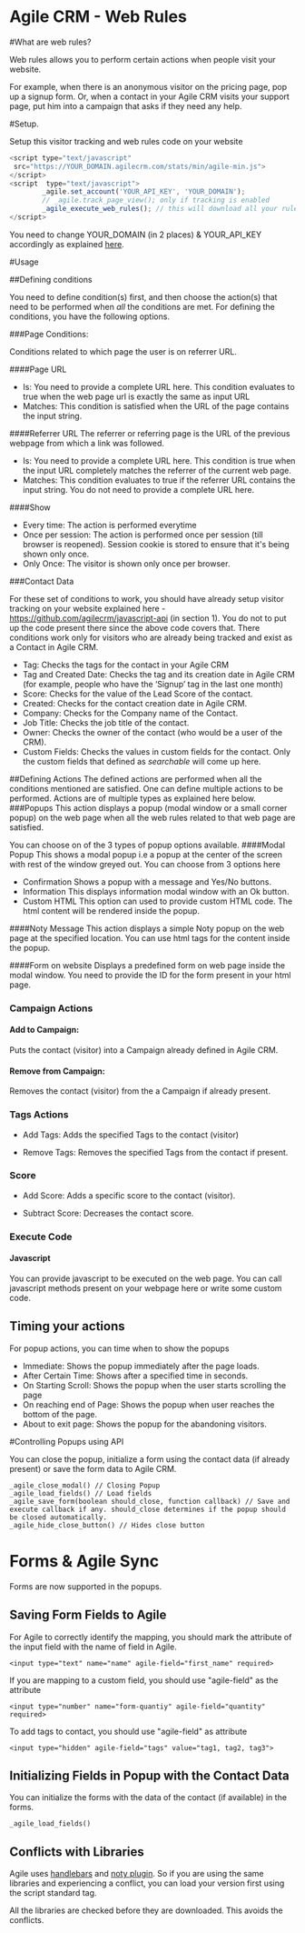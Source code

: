 Agile CRM - Web Rules
===================
#What are web rules?

Web rules allows you to perform certain actions when people visit your website. 

For example, when there is an anonymous visitor on the pricing page, pop up a signup form. Or, when a contact in your Agile CRM visits your support page, put him into a campaign that asks if they need any help.

#Setup.

Setup this visitor tracking and web rules code on your website 

```javascript
<script type="text/javascript"
 src="https://YOUR_DOMAIN.agilecrm.com/stats/min/agile-min.js"> 
</script>
<script  type="text/javascript">
        _agile.set_account('YOUR_API_KEY', 'YOUR_DOMAIN');
        // _agile.track_page_view(); only if tracking is enabled
        _agile_execute_web_rules(); // this will download all your rules and display the right popup
</script>
```
You need to change  YOUR_DOMAIN (in 2 places) & YOUR_API_KEY accordingly as explained <a href='https://github.com/agilecrm/javascript-api'>here</a>. 


#Usage

##Defining conditions

You need to define condition(s) first, and then choose the action(s) that need to be performed when *all* the conditions are met. 
For defining the conditions, you have the following options.

###Page Conditions:

Conditions related to which page the user is on referrer URL.

####Page URL
- Is: You need to provide a complete URL here. This condition evaluates to true when the web page url is exactly the same as input URL
- Matches: This condition is satisfied when the URL of the page contains the input string.

####Referrer URL
The referrer or referring page is the URL of the previous webpage from which a link was followed.
- Is: You need to provide a complete URL here. This condition is true when the input URL completely matches the referrer of the current web page.
- Matches: This condition evaluates to true if the referrer URL contains the input string. You do not need to provide a complete URL here. 

####Show
- Every time: The action is performed everytime
- Once per session: The action is performed once per session (till browser is reopened). Session cookie is stored to ensure that it's being shown only once. 
- Only Once: The visitor is shown only once per browser.

###Contact Data

For these set of conditions to work, you should have already setup visitor tracking on your website explained here - https://github.com/agilecrm/javascript-api (in section 1). You do not to put up the code present there since the above code covers that.
There conditions work only for visitors who are already being tracked and exist as a Contact in Agile CRM.
- Tag:
Checks the tags for the contact in your Agile CRM
- Tag and Created Date:
Checks the tag and its creation date in Agile CRM (for example, people who have the ‘Signup’ tag in the last one month)
- Score:
Checks for the value of the Lead Score of the contact.
- Created: 
Checks for the contact creation date in Agile CRM. 
- Company: 
Checks for the Company name of the Contact.
- Job Title: 
Checks the job title of the contact.
- Owner: 
Checks the owner of the contact (who would be a user of the CRM).
- Custom Fields: 
Checks the values in custom fields for the contact. Only the custom fields that defined as *searchable* will come up here.

##Defining Actions
The defined actions are performed when all the conditions mentioned are satisfied. One can define multiple actions to be performed.
Actions are of multiple types as explained here below.
###Popups
This action displays a popup (modal window or a small corner popup) on the web page when all the web rules related to that web page are satisfied.

You can choose on of the 3 types of popup options available.
####Modal Popup
This shows a modal popup i.e a popup at the center of the screen with rest of the window greyed out. 
You can choose from 3 options here
- Confirmation
Shows a popup with a message and Yes/No buttons.
- Information
This displays information modal window with an Ok button.
- Custom HTML
This option can used to provide custom HTML code. The html content will be rendered inside the popup.

####Noty Message
This action displays a simple Noty popup on the web page at the specified location. You can use html tags for the content inside the popup.

####Form on website
Displays a predefined form on web page inside the modal window. You need to provide the ID for the form present in your html page.

### Campaign Actions

#### Add to Campaign:
Puts the contact (visitor) into a Campaign already defined in Agile CRM.

#### Remove from Campaign: 
Removes the contact (visitor) from the a Campaign if already present.

### Tags Actions

- Add Tags:  Adds the specified Tags to the contact (visitor)

- Remove Tags: Removes the specified Tags from the contact if present.

### Score

- Add Score: Adds a specific score to the contact (visitor).

- Subtract Score: Decreases the contact score.

### Execute Code

#### Javascript
You can provide javascript to be executed on the web page.  You can call javascript methods present on your webpage here or write some custom code.

## Timing your actions
For popup actions, you can time when to show the popups 
- Immediate: Shows the popup immediately after the page loads.
- After Certain Time: Shows after a specified time in seconds.
- On Starting Scroll: Shows the popup when the user starts scrolling the page
- On reaching end of Page: Shows the popup when user reaches the bottom of the page.
- About to exit page: Shows the popup for the abandoning visitors.


#Controlling Popups using API

You can close the popup, initialize a form using the contact data (if already present) or save the form data to Agile CRM.

```
_agile_close_modal() // Closing Popup
_agile_load_fields() // Load fields
_agile_save_form(boolean should_close, function callback) // Save and execute callback if any. should_close determines if the popup should be closed automatically.
_agile_hide_close_button() // Hides close button

```

# Forms & Agile Sync

Forms are now supported in the popups. 

## Saving Form Fields to Agile

For Agile to correctly identify the mapping, you should mark the attribute of the input field with the name of field in Agile.

```
<input type="text" name="name" agile-field="first_name" required>
```

If you are mapping to a custom field, you should use "agile-field" as the attribute
```
<input type="number" name="form-quantiy" agile-field="quantity" required>
```

To add tags to contact, you should use "agile-field" as attribute
```
<input type="hidden" agile-field="tags" value="tag1, tag2, tag3">
```

## Initializing Fields in Popup with the Contact Data

You can initialize the forms with the data of the contact (if available) in the forms.

```
_agile_load_fields() 
```


## Conflicts with Libraries

Agile uses <a href='handlebarsjs.com'>handlebars</a> and <a href='ned.im/noty/'>noty plugin</a>. So if you are using the same libraries and experiencing a conflict, you can load your version first using the script standard tag.

All the libraries are checked before they are downloaded. This avoids the conflicts.
